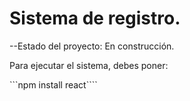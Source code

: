 <h1>Sistema de registro.</h1>

--Estado del proyecto: En construcción.

Para ejecutar el sistema, debes poner: 

```npm install react````
